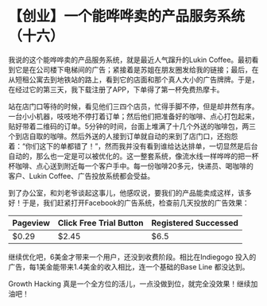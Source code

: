 # 【创业】一个能哗哗卖的产品服务系统（十六）

我说的这个能哗哗卖的产品服务系统，就是最近人气蹿升的Lukin Coffee。最初看到它是在公司楼下电梯间的广告；紧接着是苏姐在朋友圈发给我的链接；最后，在从短租公寓去到地铁站的路上，看到它的店面和那个真人大小的广告牌牌。于是，在经过它的第三天，我下载注册了APP，下单得了第一杯免费热摩卡。

站在店门口等待的时候，看见他们三四个店员，忙得手脚不停，但是却井然有序。一台小小机器，吱吱地不停打着订单；然后他们把准备好的咖啡、点心打包起来，贴好带着二维码的订单。5分钟的时间，台面上堆满了十几个外送的咖啡包，两三个到店自取的咖啡。然后外送的人接到订单就自动的来到了店门口，还抱怨着：“你们这下的单都错了！”，然而我并没有看到谁给达达排单，一切显然是后台自动的，那么也一定是可以被优化的。这一整套系统，像流水线一样哗哗的把一杯杯咖啡、点心送到附近每一个客户手中。每一份咖啡20多元，快递员、喝咖啡的客户、Lukin Coffee、广告投放系统都会受益。

到了办公室，和刘老爷谈起这事儿，他感叹说，要我们的产品能卖成这样，该多好！于是，我们赶紧打开Facebook的广告系统，检查前几天投放的广告效果：

| Pageview | Click Free Trial Button | Registered Successed |
| -------- | ----------------------- | -------------------- |
| $0.29    | $2.45                   | $6.5                 |

继续优化吧，6美金才带来一个用户，还没到收费阶段。相比在Indiegogo 投入的广告，每1美金能带来1.4美金的收入相比，连一个基础的Base Line 都没达到。

Growth Hacking 真是一个全方位的活儿，一点没做到位，就完全没效果！继续加油吧！

